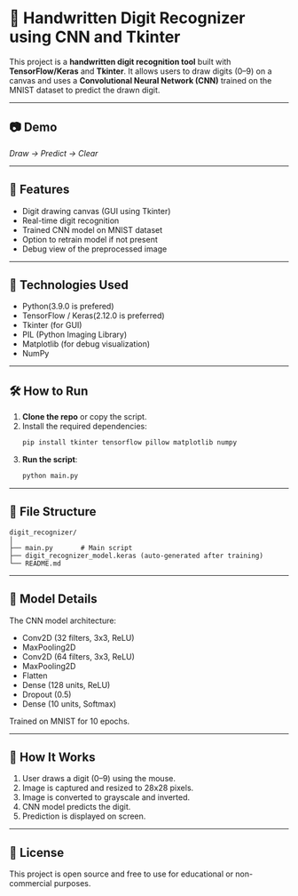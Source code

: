 
# 🧠 Handwritten Digit Recognizer using CNN and Tkinter

This project is a **handwritten digit recognition tool** built with **TensorFlow/Keras** and **Tkinter**. It allows users to draw digits (0–9) on a canvas and uses a **Convolutional Neural Network (CNN)** trained on the MNIST dataset to predict the drawn digit.

---

## 📷 Demo

*Draw → Predict → Clear*

---

## 🚀 Features

- Digit drawing canvas (GUI using Tkinter)
- Real-time digit recognition
- Trained CNN model on MNIST dataset
- Option to retrain model if not present
- Debug view of the preprocessed image

---

## 🧩 Technologies Used

- Python(3.9.0 is prefered)
- TensorFlow / Keras(2.12.0 is preferred)
- Tkinter (for GUI)
- PIL (Python Imaging Library)
- Matplotlib (for debug visualization)
- NumPy

---

## 🛠️ How to Run

1. **Clone the repo** or copy the script.
2. Install the required dependencies:
   ```bash
   pip install tkinter tensorflow pillow matplotlib numpy
   ```
3. **Run the script**:
   ```bash
   python main.py
   ```

---

## 📁 File Structure

```
digit_recognizer/
│
├── main.py       # Main script
├── digit_recognizer_model.keras (auto-generated after training)
└── README.md
```

---

## 🧠 Model Details

The CNN model architecture:
- Conv2D (32 filters, 3x3, ReLU)
- MaxPooling2D
- Conv2D (64 filters, 3x3, ReLU)
- MaxPooling2D
- Flatten
- Dense (128 units, ReLU)
- Dropout (0.5)
- Dense (10 units, Softmax)

Trained on MNIST for 10 epochs.

---

## 📌 How It Works

1. User draws a digit (0–9) using the mouse.
2. Image is captured and resized to 28x28 pixels.
3. Image is converted to grayscale and inverted.
4. CNN model predicts the digit.
5. Prediction is displayed on screen.

---

## 📃 License

This project is open source and free to use for educational or non-commercial purposes.
